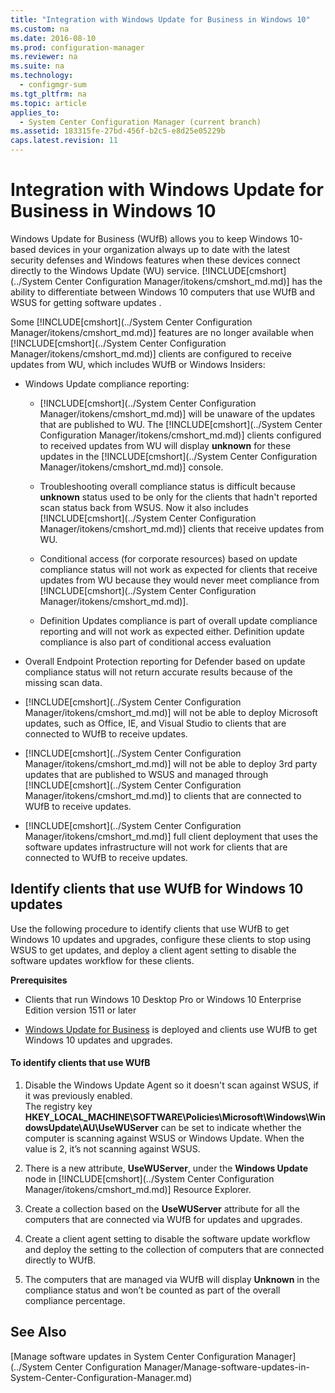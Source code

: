 ```yaml
---
title: "Integration with Windows Update for Business in Windows 10"
ms.custom: na
ms.date: 2016-08-10
ms.prod: configuration-manager
ms.reviewer: na
ms.suite: na
ms.technology: 
  - configmgr-sum
ms.tgt_pltfrm: na
ms.topic: article
applies_to: 
  - System Center Configuration Manager (current branch)
ms.assetid: 183315fe-27bd-456f-b2c5-e8d25e05229b
caps.latest.revision: 11
---
```

# Integration with Windows Update for Business in Windows 10
Windows Update for Business (WUfB) allows you to keep Windows 10-based devices in your organization always up to date with the latest security defenses and Windows features when these devices connect directly to the Windows Update (WU) service. [!INCLUDE[cmshort](../System Center Configuration Manager/itokens/cmshort_md.md)] has the ability to differentiate between Windows 10 computers that use WUfB and WSUS for getting software updates .  
  
 Some [!INCLUDE[cmshort](../System Center Configuration Manager/itokens/cmshort_md.md)] features are no longer available when [!INCLUDE[cmshort](../System Center Configuration Manager/itokens/cmshort_md.md)] clients  are configured to receive updates from WU, which includes WUfB or Windows Insiders:  
  
-   Windows Update compliance reporting:  
  
    -   [!INCLUDE[cmshort](../System Center Configuration Manager/itokens/cmshort_md.md)] will be unaware of the updates that are published to WU. The [!INCLUDE[cmshort](../System Center Configuration Manager/itokens/cmshort_md.md)] clients configured to received updates from WU will display **unknown** for these updates in the [!INCLUDE[cmshort](../System Center Configuration Manager/itokens/cmshort_md.md)] console.  
  
    -   Troubleshooting overall compliance status is difficult  because **unknown** status used to be only for the clients that hadn't reported scan status back from WSUS.  Now it also includes [!INCLUDE[cmshort](../System Center Configuration Manager/itokens/cmshort_md.md)] clients that receive updates from WU.  
  
    -   Conditional access (for corporate resources) based on update compliance status will not work as expected for clients that receive updates from WU because they would never meet compliance from [!INCLUDE[cmshort](../System Center Configuration Manager/itokens/cmshort_md.md)].  
  
    -   Definition Updates compliance is part of overall update compliance reporting and will not work as expected either.  Definition update compliance is also part of conditional access evaluation  
  
-   Overall Endpoint Protection reporting for Defender based on update compliance status will not return accurate results because of the   missing scan data.  
  
-   [!INCLUDE[cmshort](../System Center Configuration Manager/itokens/cmshort_md.md)] will not be able to deploy Microsoft updates,  such as Office, IE,  and Visual Studio to clients that are connected to WUfB to receive updates.  
  
-   [!INCLUDE[cmshort](../System Center Configuration Manager/itokens/cmshort_md.md)] will not be able to deploy 3rd party updates that are published to WSUS and managed through [!INCLUDE[cmshort](../System Center Configuration Manager/itokens/cmshort_md.md)] to clients that are connected to WUfB to receive updates.  
  
-   [!INCLUDE[cmshort](../System Center Configuration Manager/itokens/cmshort_md.md)] full client deployment that uses the software updates infrastructure will not work for clients that are connected to WUfB to receive updates.  
  
## Identify clients that use  WUfB for Windows 10 updates  
 Use the following procedure to identify  clients that use WUfB to get Windows 10 updates and upgrades, configure these clients to stop using WSUS to get updates, and deploy a client agent setting to disable   the software updates workflow for these clients.  
  
 **Prerequisites**  
  
-   Clients that run Windows 10 Desktop Pro or Windows 10 Enterprise Edition version 1511 or later  
  
-   [Windows Update for Business](https://technet.microsoft.com/library/mt622730\(v=vs.85\).aspx) is deployed and clients use WUfB to get Windows 10 updates and upgrades.  
  
#### To identify clients that use WUfB  
  
1.  Disable the Windows Update Agent so it doesn't scan against WSUS,  if it was previously enabled.   
    The registry key **HKEY_LOCAL_MACHINE\SOFTWARE\Policies\Microsoft\Windows\WindowsUpdate\AU\UseWUServer** can be set to indicate whether the computer is scanning against WSUS or Windows Update.  When the value is  2, it’s not scanning against WSUS.  
  
2.  There is a new attribute,  **UseWUServer**, under the **Windows Update** node in [!INCLUDE[cmshort](../System Center Configuration Manager/itokens/cmshort_md.md)] Resource Explorer.  
  
3.  Create a collection based on the **UseWUServer** attribute for all the computers that are connected via WUfB for updates and upgrades.  
  
4.  Create a  client agent setting to disable the software update workflow and deploy the setting to the collection of computers that are connected directly to WUfB.  
  
5.  The computers that are managed via WUfB will display **Unknown** in the compliance status and won’t be counted as part of the overall compliance percentage.  
  
## See Also  
 [Manage software updates in System Center Configuration Manager](../System Center Configuration Manager/Manage-software-updates-in-System-Center-Configuration-Manager.md)